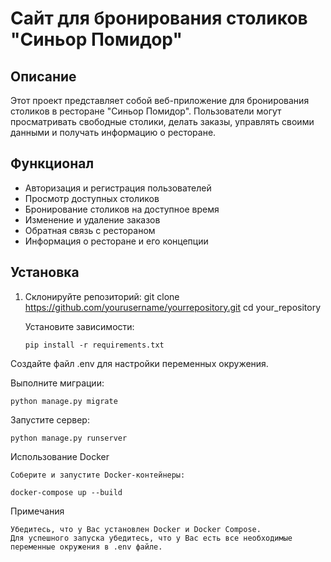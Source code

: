# Сайт для бронирования столиков "Синьор Помидор"

## Описание
Этот проект представляет собой веб-приложение для бронирования столиков в ресторане "Синьор Помидор". Пользователи могут просматривать свободные столики, делать заказы, управлять своими данными и получать информацию о ресторане.

## Функционал
- Авторизация и регистрация пользователей
- Просмотр доступных столиков
- Бронирование столиков на доступное время
- Изменение и удаление заказов
- Обратная связь с рестораном
- Информация о ресторане и его концепции

## Установка
1. Склонируйте репозиторий:
   git clone https://github.com/yourusername/yourrepository.git
   cd your_repository

    Установите зависимости:

       pip install -r requirements.txt

Создайте файл .env для настройки переменных окружения.

Выполните миграции:

    python manage.py migrate

Запустите сервер:

    python manage.py runserver

Использование Docker

    Соберите и запустите Docker-контейнеры:

    docker-compose up --build

Примечания

    Убедитесь, что у Вас установлен Docker и Docker Compose.
    Для успешного запуска убедитесь, что у Вас есть все необходимые переменные окружения в .env файле.
